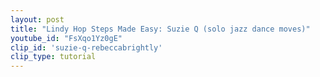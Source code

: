 ```yaml
---
layout: post
title: "Lindy Hop Steps Made Easy: Suzie Q (solo jazz dance moves)"
youtube_id: "FsXqo1Yz0gE"
clip_id: 'suzie-q-rebeccabrightly'
clip_type: tutorial
---
```

